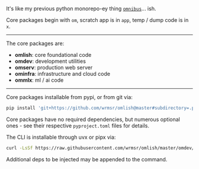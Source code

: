 It's like my previous python monorepo-ey thing [`omnibus`](https://github.com/wrmsr/omnibus/tree/wrmsr_exp_split)... ish.

Core packages begin with `om`, scratch app is in `app`, temp / dump code is in `x`.

----

The core packages are:

- **omlish**: core foundational code
- **omdev**: development utilities
- **omserv**: production web server
- **ominfra**: infrastructure and cloud code
- **ommlx**: ml / ai code

----

Core packages installable from pypi, or from git via:

```bash
pip install 'git+https://github.com/wrmsr/omlish@master#subdirectory=.pkg/<pkg>'
```

Core packages have no required dependencies, but numerous optional ones - see their respective `pyproject.toml` files for details.

The CLI is installable through uvx or pipx via:

```bash
curl -LsSf https://raw.githubusercontent.com/wrmsr/omlish/master/omdev/cli/install.py | python3 -
```

Additional deps to be injected may be appended to the command.
